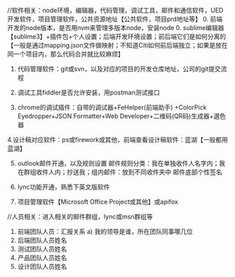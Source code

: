 //软件相关：node环境，编辑器，代码管理，调试工具，邮件和通信软件，UED开发软件，项目管理软件，公共资源地址【公共软件，项目prd地址等】
0. 前端开发的node版本，是否用nvm来管理多版本node，安装node
0.  sublime编辑器【sublime3】+插件包+个人设置；后端开发环境设置；前后端它们是如何分离的【一般是通过mapping.json文件做映射；不知道Citi如何前后端独立；如果是放在同一个项目内，那么代码合并就比较麻烦】

1. 代码管理软件：git或svn，以及对应的项目的开发仓库地址，公司的git提交流程

2. 调试工具fiddler是否允许安装，用postman测试接口

3. chrome的调试插件：自带的调试器+FeHelper(前端助手) +ColorPick Eyedropper+JSON Formatter+Web Developer+二维码(QR码)生成器+選色器

4.设计稿对应软件：ps或firework或其他，前端查看设计稿软件：蓝湖【一般都用蓝湖】

5. outlook邮件开通，以及规则设置
邮件规则分类：我在单独收件人名字内；我在群组收件人内；抄送我；组内邮件：放到不同收件夹中
邮件底部个性签名


6. lync功能开通，熟悉下英文版软件

7. 项目管理软件【Microsoft Office Project或其他】或apifox


//人员相关：进入相关的邮件群组，lync或msn群组等

1.  前端团队人员：汇报关系
a)  我的领导是谁，所在团队同事哪几位
2.  后端团队人员姓名
3.  测试团队人员姓名
4.  产品团队人员姓名
5.  设计团队人员姓名
